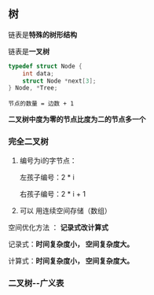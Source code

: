 ## 树

链表是**特殊的树形结构**

链表是**一叉树**



```c
typedef struct Node {
    int data;
    struct Node *next[3];
} Node, *Tree;
```



`节点的数量 = 边数 + 1`

**二叉树中度为零的节点比度为二的节点多一个**



### 完全二叉树

1. 编号为i的字节点：

   左孩子编号：2 * i

   右孩子编号：2 * i + 1

2.  可以 用连续空间存储（数组）



空间优化方法 ： **记录式改计算式**



记录式：**时间复杂度小， 空间复杂度大。**

计算式：**时间复杂度小， 空间复杂度大。**



### 二叉树--广义表

